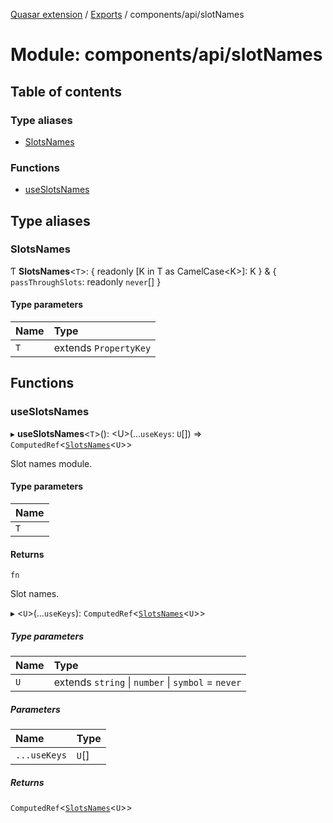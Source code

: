 [Quasar extension](../index.md) / [Exports](../modules.md) / components/api/slotNames

# Module: components/api/slotNames

## Table of contents

### Type aliases

- [SlotsNames](components_api_slotNames.md#slotsnames)

### Functions

- [useSlotsNames](components_api_slotNames.md#useslotsnames)

## Type aliases

### SlotsNames

Ƭ **SlotsNames**<`T`\>: { readonly [K in T as CamelCase<K\>]: K } & { `passThroughSlots`: readonly `never`[]  }

#### Type parameters

| Name | Type |
| :------ | :------ |
| `T` | extends `PropertyKey` |

## Functions

### useSlotsNames

▸ **useSlotsNames**<`T`\>(): <U\>(...`useKeys`: `U`[]) => `ComputedRef`<[`SlotsNames`](components_api_slotNames.md#slotsnames)<`U`\>\>

Slot names module.

#### Type parameters

| Name |
| :------ |
| `T` |

#### Returns

`fn`

Slot names.

▸ <`U`\>(...`useKeys`): `ComputedRef`<[`SlotsNames`](components_api_slotNames.md#slotsnames)<`U`\>\>

##### Type parameters

| Name | Type |
| :------ | :------ |
| `U` | extends `string` \| `number` \| `symbol` = `never` |

##### Parameters

| Name | Type |
| :------ | :------ |
| `...useKeys` | `U`[] |

##### Returns

`ComputedRef`<[`SlotsNames`](components_api_slotNames.md#slotsnames)<`U`\>\>

